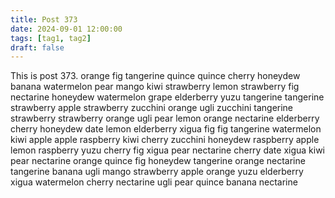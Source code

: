 ```yaml
---
title: Post 373
date: 2024-09-01 12:00:00
tags: [tag1, tag2]
draft: false
---
```

This is post 373.
orange
fig
tangerine
quince
quince
cherry
honeydew
banana
watermelon
pear
mango
kiwi
strawberry
lemon
strawberry
fig
nectarine
honeydew
watermelon
grape
elderberry
yuzu
tangerine
tangerine
strawberry
apple
strawberry
zucchini
orange
ugli
zucchini
tangerine
strawberry
strawberry
orange
ugli
pear
lemon
orange
nectarine
elderberry
cherry
honeydew
date
lemon
elderberry
xigua
fig
fig
tangerine
watermelon
kiwi
apple
apple
raspberry
kiwi
cherry
zucchini
honeydew
raspberry
apple
lemon
raspberry
yuzu
cherry
fig
xigua
pear
nectarine
cherry
date
xigua
kiwi
pear
nectarine
orange
quince
fig
honeydew
tangerine
orange
nectarine
tangerine
banana
ugli
mango
strawberry
apple
orange
yuzu
elderberry
xigua
watermelon
cherry
nectarine
ugli
pear
quince
banana
nectarine
